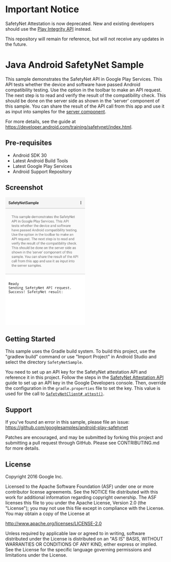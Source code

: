 Important Notice
================

SafetyNet Attestation is now deprecated. New and existing developers should use the [Play
Integrity API](https://developer.android.com/google/play/integrity) instead.

This repository will remain for reference, but will not receive any updates in the future.

Java Android SafetyNet Sample
===================================

This sample demonstrates the SafetyNet API in Google Play Services. This API tests
whether the device and software have passed Android compatibility testing.
Use the option in the toolbar to make an API request.
The next step is to read and verify the result of the compatibility check. This should be done on
the server side as shown in the 'server' component of this sample.
You can share the result of the API call from this app and use it as input into samples for the
[server component](../../../server).

For more details, see the guide at https://developer.android.com/training/safetynet/index.html.

Pre-requisites
--------------

- Android SDK 30
- Latest Android Build Tools
- Latest Google Play Services
- Android Support Repository

Screenshot
-------------

<img src="screenshots/app.png" height="400" alt="Screenshot"/>

Getting Started
---------------

This sample uses the Gradle build system. To build this project, use the
"gradlew build" command or use "Import Project" in Android Studio and select the directory
`SafetyNetSample`.

You need to set up an API key for the SafetyNet attestation API and reference it in this project.
Follow the steps in the [SafetyNet Attestation API][add-api-key] guide to set up an API key in the
Google Developers console. Then, override the configuration in the `gradle.properties` file to set
the key. This value is used for the call to
<a href="https://developers.google.com/android/reference/com/google/android/gms/safetynet/SafetyNetClient.html#attest(byte[], java.lang.String)">`SafetyNetClient# attest()`</a>.

Support
-------

If you've found an error in this sample, please file an issue:
https://github.com/googlesamples/android-play-safetynet

Patches are encouraged, and may be submitted by forking this project and
submitting a pull request through GitHub. Please see CONTRIBUTING.md for more details.

License
-------

Copyright 2016 Google Inc.

Licensed to the Apache Software Foundation (ASF) under one or more contributor
license agreements.  See the NOTICE file distributed with this work for
additional information regarding copyright ownership.  The ASF licenses this
file to you under the Apache License, Version 2.0 (the "License"); you may not
use this file except in compliance with the License.  You may obtain a copy of
the License at

http://www.apache.org/licenses/LICENSE-2.0

Unless required by applicable law or agreed to in writing, software
distributed under the License is distributed on an "AS IS" BASIS, WITHOUT
WARRANTIES OR CONDITIONS OF ANY KIND, either express or implied.  See the
License for the specific language governing permissions and limitations under
the License.

[add-api-key]: https://developer.android.com/training/safetynet/attestation.html#add-api-key
